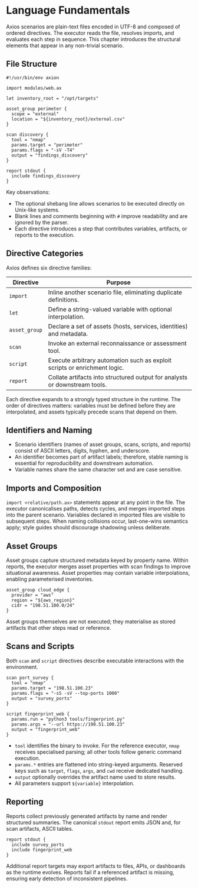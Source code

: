 # Language Fundamentals

Axios scenarios are plain-text files encoded in UTF-8 and composed of ordered directives. The executor reads the file, resolves imports, and evaluates each step in sequence. This chapter introduces the structural elements that appear in any non-trivial scenario.

## File Structure

```
#!/usr/bin/env axion

import modules/web.ax

let inventory_root = "/opt/targets"

asset_group perimeter {
  scope = "external"
  location = "${inventory_root}/external.csv"
}

scan discovery {
  tool = "nmap"
  params.target = "perimeter"
  params.flags = "-sV -T4"
  output = "findings_discovery"
}

report stdout {
  include findings_discovery
}
```

Key observations:

- The optional shebang line allows scenarios to be executed directly on Unix-like systems.
- Blank lines and comments beginning with `#` improve readability and are ignored by the parser.
- Each directive introduces a step that contributes variables, artifacts, or reports to the execution.

## Directive Categories

Axios defines six directive families:

| Directive      | Purpose                                                                    |
|----------------|----------------------------------------------------------------------------|
| `import`       | Inline another scenario file, eliminating duplicate definitions.          |
| `let`          | Define a string-valued variable with optional interpolation.               |
| `asset_group`  | Declare a set of assets (hosts, services, identities) and metadata.        |
| `scan`         | Invoke an external reconnaissance or assessment tool.                      |
| `script`       | Execute arbitrary automation such as exploit scripts or enrichment logic.  |
| `report`       | Collate artifacts into structured output for analysts or downstream tools. |

Each directive expands to a strongly typed structure in the runtime. The order of directives matters: variables must be defined before they are interpolated, and assets typically precede scans that depend on them.

## Identifiers and Naming

- Scenario identifiers (names of asset groups, scans, scripts, and reports) consist of ASCII letters, digits, hyphen, and underscore.
- An identifier becomes part of artifact labels; therefore, stable naming is essential for reproducibility and downstream automation.
- Variable names share the same character set and are case sensitive.

## Imports and Composition

`import <relative/path.ax>` statements appear at any point in the file. The executor canonicalises paths, detects cycles, and merges imported steps into the parent scenario. Variables declared in imported files are visible to subsequent steps. When naming collisions occur, last-one-wins semantics apply; style guides should discourage shadowing unless deliberate.

## Asset Groups

Asset groups capture structured metadata keyed by property name. Within reports, the executor merges asset properties with scan findings to improve situational awareness. Asset properties may contain variable interpolations, enabling parameterised inventories.

```
asset_group cloud_edge {
  provider = "aws"
  region = "${aws_region}"
  cidr = "198.51.100.0/24"
}
```

Asset groups themselves are not executed; they materialise as stored artifacts that other steps read or reference.

## Scans and Scripts

Both `scan` and `script` directives describe executable interactions with the environment.

```
scan port_survey {
  tool = "nmap"
  params.target = "198.51.100.23"
  params.flags = "-sS -sV --top-ports 1000"
  output = "survey_ports"
}

script fingerprint_web {
  params.run = "python3 tools/fingerprint.py"
  params.args = "--url https://198.51.100.23"
  output = "fingerprint_web"
}
```

- `tool` identifies the binary to invoke. For the reference executor, `nmap` receives specialised parsing; all other tools follow generic command execution.
- `params.*` entries are flattened into string-keyed arguments. Reserved keys such as `target`, `flags`, `args`, and `cwd` receive dedicated handling.
- `output` optionally overrides the artifact name used to store results.
- All parameters support `${variable}` interpolation.

## Reporting

Reports collect previously generated artifacts by name and render structured summaries. The canonical `stdout` report emits JSON and, for scan artifacts, ASCII tables.

```
report stdout {
  include survey_ports
  include fingerprint_web
}
```

Additional report targets may export artifacts to files, APIs, or dashboards as the runtime evolves. Reports fail if a referenced artifact is missing, ensuring early detection of inconsistent pipelines.
